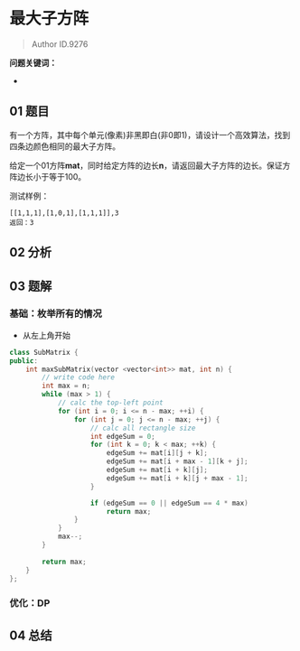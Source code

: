 # 最大子方阵
> Author ID.9276 

**问题关键词：**

- 

## 01 题目

有一个方阵，其中每个单元(像素)非黑即白(非0即1)，请设计一个高效算法，找到四条边颜色相同的最大子方阵。

给定一个01方阵**mat**，同时给定方阵的边长**n**，请返回最大子方阵的边长。保证方阵边长小于等于100。

测试样例：

```
[[1,1,1],[1,0,1],[1,1,1]],3
返回：3
```

## 02 分析



## 03 题解

### 基础：枚举所有的情况

- 从左上角开始

```c++
class SubMatrix {
public:
    int maxSubMatrix(vector <vector<int>> mat, int n) {
        // write code here
        int max = n;
        while (max > 1) {
            // calc the top-left point
            for (int i = 0; i <= n - max; ++i) {
                for (int j = 0; j <= n - max; ++j) {
                    // calc all rectangle size
                    int edgeSum = 0;
                    for (int k = 0; k < max; ++k) {
                        edgeSum += mat[i][j + k];
                        edgeSum += mat[i + max - 1][k + j];
                        edgeSum += mat[i + k][j];
                        edgeSum += mat[i + k][j + max - 1];
                    }

                    if (edgeSum == 0 || edgeSum == 4 * max)
                        return max;
                }
            }
            max--;
        }
        
        return max;
    }
};
```

### 优化：DP



## 04 总结

